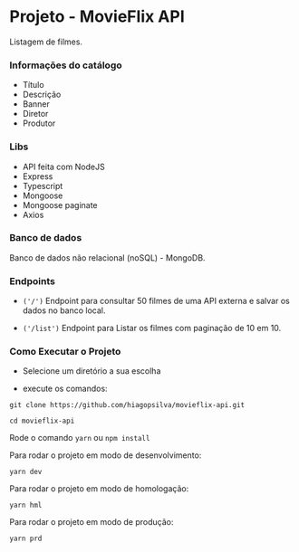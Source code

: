 
# Projeto - MovieFlix API

Listagem de filmes. 

### Informações do catálogo
- Título
- Descrição
- Banner
- Diretor
- Produtor

### Libs
- API feita com NodeJS
- Express
- Typescript
- Mongoose
- Mongoose paginate
- Axios

### Banco de dados
Banco de dados não relacional (noSQL) - MongoDB.

### Endpoints
- `('/')` Endpoint para consultar 50 filmes de uma API externa e salvar os dados no banco local.

- `('/list')` Endpoint para Listar os filmes com paginação de 10 em 10.

### Como Executar o Projeto

- Selecione um diretório a sua escolha

- execute os comandos: 
```
git clone https://github.com/hiagopsilva/movieflix-api.git
```

```
cd movieflix-api
```

Rode o comando `yarn` ou `npm install`

Para rodar o projeto em modo de desenvolvimento:
```
yarn dev
```

Para rodar o projeto em modo de homologação:
```
yarn hml
```

Para rodar o projeto em modo de produção:
```
yarn prd
```

